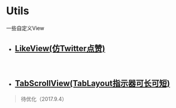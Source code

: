 # Utils

一些自定义View


- ## [LikeView(仿Twitter点赞)](./blob/master/library/src/main/java/com/huige/library/likeview/LikeView.java)
 
- ## [TabScrollView(TabLayout指示器可长可短)](./blob/master/library/src/main/java/com/huige/library/widget/TabLayout/TabScrollView.java) 
> 待优化（2017.9.4）
